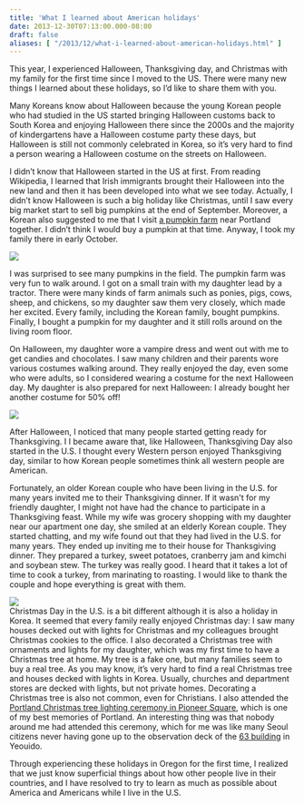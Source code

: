```yaml
---
title: 'What I learned about American holidays'
date: 2013-12-30T07:13:00.000-08:00
draft: false
aliases: [ "/2013/12/what-i-learned-about-american-holidays.html" ]
---
```


This year, I experienced Halloween, Thanksgiving day, and Christmas with my family for the first time since I moved to the US. There were many new things I learned about these holidays, so I’d like to share them with you.  
  
Many Koreans know about Halloween because the young Korean people who had studied in the US started bringing Halloween customs back to South Korea and enjoying Halloween there since the 2000s and the majority of kindergartens have a Halloween costume party these days, but Halloween is still not commonly celebrated in Korea, so it’s very hard to find a person wearing a Halloween costume on the streets on Halloween.  
  
I didn’t know that Halloween started in the US at first. From reading Wikipedia, I learned that Irish immigrants brought their Halloween into the new land and then it has been developed into what we see today. Actually, I didn’t know Halloween is such a big holiday like Christmas, until I saw every big market start to sell big pumpkins at the end of September. Moreover, a Korean also suggested to me that I visit [a pumpkin farm](http://plumperpumpkins.com/) near Portland together. I didn’t think I would buy a pumpkin at that time. Anyway, I took my family there in early October.  
  
![](https://lh3.googleusercontent.com/ciq0dYERYNlC67DQCN73o90tEFoL5OS22VUKVlWAPj6A4sbR9fHaBN4g08AjENrzFp_h4DAXtbtfNpfVc9svzdumJ5Cq94Dh4DnILbYb2GPLsQXMyNvraQsrdw)  
  
I was surprised to see many pumpkins in the field. The pumpkin farm was very fun to walk around. I got on a small train with my daughter lead by a tractor. There were many kinds of farm animals such as ponies, pigs, cows, sheep, and chickens, so my daughter saw them very closely, which made her excited. Every family, including the Korean family, bought pumpkins. Finally, I bought a pumpkin for my daughter and it still rolls around on the living room floor.  
  
On Halloween, my daughter wore a vampire dress and went out with me to get candies and chocolates. I saw many children and their parents wore various costumes walking around. They really enjoyed the day, even some who were adults, so I considered wearing a costume for the next Halloween day. My daughter is also prepared for next Halloween: I already bought her another costume for 50% off!  
  
![](https://lh6.googleusercontent.com/HPSETp8V4-EeMY8dmQDnSygA8kltjGSSlWQMnGrOOb_Lf65lYs54Xb7uka_py3SFSnOz5tJ2Kf-o4E28LiD4VHnRGEgP3N8e2CI4leiMfpYMgjZEJboSPtfZ_w)  
  
  
After Halloween, I noticed that many people started getting ready for Thanksgiving. I I became aware that, like Halloween, Thanksgiving Day also started in the U.S. I thought every Western person enjoyed Thanksgiving day, similar to how Korean people sometimes think all western people are American.  
  
Fortunately, an older Korean couple who have been living in the U.S. for many years invited me to their Thanksgiving dinner. If it wasn't for my friendly daughter, I might not have had the chance to participate in a Thanksgiving feast. While my wife was grocery shopping with my daughter near our apartment one day, she smiled at an elderly Korean couple. They started chatting, and my wife found out that they had lived in the U.S. for many years. They ended up inviting me to their house for Thanksgiving dinner. They prepared a turkey, sweet potatoes, cranberry jam and kimchi and soybean stew. The turkey was really good. I heard that it takes a lot of time to cook a turkey, from marinating to roasting. I would like to thank the couple and hope everything is great with them.  

![](https://lh5.googleusercontent.com/hKE-2oh7G0ThV5q-1fG59vOr0Y-ZvRLpz7VZ5-azBn7iO4yE4sm66JggkyouZzdtDOD9S6E-Yt2F9eyJYER_jO4bfXq2fXtVZ3sTbvH-TB9khcw3_NTSE8xuBA)  
Christmas Day in the U.S. is a bit different although it is also a holiday in Korea. It seemed that every family really enjoyed Christmas day: I saw many houses decked out with lights for Christmas and my colleagues brought Christmas cookies to the office. I also decorated a Christmas tree with ornaments and lights for my daughter, which was my first time to have a Christmas tree at home. My tree is a fake one, but many families seem to buy a real tree. As you may know, it’s very hard to find a real Christmas tree and houses decked with lights in Korea. Usually, churches and department stores are decked with lights, but not private homes. Decorating a Christmas tree is also not common, even for Christians. I also attended the [Portland Christmas tree lighting ceremony in Pioneer Square](http://www.koin.com/news/portland/pioneer-square-filled-for-tree-lighting), which is one of my best memories of Portland. An interesting thing was that nobody around me had attended this ceremony, which for me was like many Seoul citizens never having gone up to the observation deck of the [63 building](http://en.wikipedia.org/wiki/63_Building) in Yeouido.  
  
Through experiencing these holidays in Oregon for the first time, I realized that we just know superficial things about how other people live in their countries, and I have resolved to try to learn as much as possible about America and Americans while I live in the U.S.
